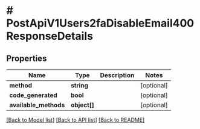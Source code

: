 # # PostApiV1Users2faDisableEmail400ResponseDetails

## Properties

Name | Type | Description | Notes
------------ | ------------- | ------------- | -------------
**method** | **string** |  | [optional]
**code_generated** | **bool** |  | [optional]
**available_methods** | **object[]** |  | [optional]

[[Back to Model list]](../../README.md#models) [[Back to API list]](../../README.md#endpoints) [[Back to README]](../../README.md)
